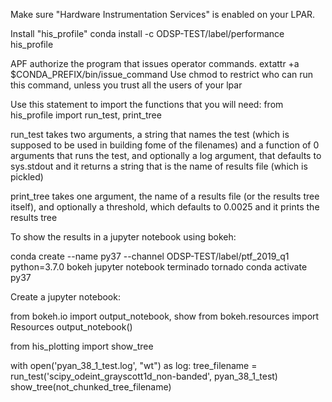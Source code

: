 Make sure "Hardware Instrumentation Services" is enabled on your LPAR.


Install "his_profile"
conda install -c ODSP-TEST/label/performance his_profile

APF authorize the program that issues operator commands.
extattr +a $CONDA_PREFIX/bin/issue_command
Use chmod to restrict who can run this command, unless you trust all the users of your lpar

Use this statement to import the functions that you will need:
from his_profile import run_test, print_tree

run_test takes two arguments,
  a string that names the test (which is supposed to be used in building fome of the filenames)
  and a function of 0 arguments that runs the test,
  and optionally a log argument, that defaults to sys.stdout
and it returns a string that is the name of results file (which is pickled)

print_tree takes one argument,
  the name of a results file (or the results tree itself),
  and optionally a threshold, which defaults to 0.0025
and it prints the results tree



To show the results in a jupyter notebook using bokeh:

conda create --name py37 --channel ODSP-TEST/label/ptf_2019_q1 python=3.7.0 bokeh jupyter notebook terminado tornado
conda activate py37

Create a jupyter notebook:

from bokeh.io import output_notebook, show
from bokeh.resources import Resources
output_notebook()

from his_plotting import show_tree

with open('pyan_38_1_test.log', "wt") as log:
    tree_filename = run_test('scipy_odeint_grayscott1d_non-banded', pyan_38_1_test)
show_tree(not_chunked_tree_filename)


